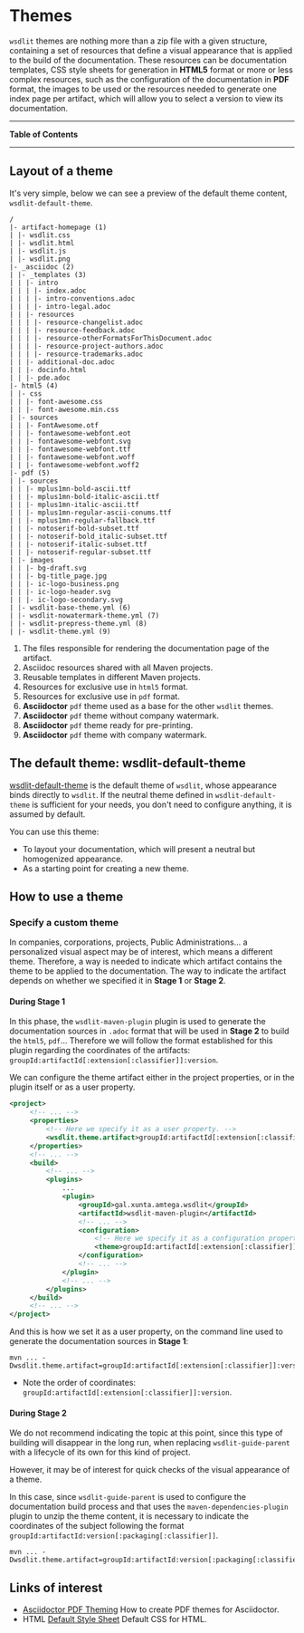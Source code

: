 <!--
  #%L
  AMTEGA WsdlIT Maven Plugin
  %%
  Copyright (C) 2021 - 2022 Axencia para a Modernización Tecnolóxica de Galicia (AMTEGA) - Xunta de Galicia
  %%
  This file is part of "wsdlit".
  
  "wsdlit" is free software: you can redistribute it and/or modify
  it under the terms of:
  European Union Public License, either Version 1.2 or – as soon
  they will be approved by the European Commission - subsequent versions of
  the EUPL;
  
  "wsdlit" is distributed in the hope that it will be useful,
  but WITHOUT ANY WARRANTY; without even the implied warranty of
  MERCHANTABILITY or FITNESS FOR A PARTICULAR PURPOSE. See the
  European Union Public License for more details.
  
  You may obtain a copy of tce European Union Public Licence at:
  http://joinup.ec.europa.eu/software/page/eupl/licence-eupl
  #L%
  -->

# Themes
`wsdlit` themes are nothing more than a zip file with a given structure,
containing a set of resources that define a visual appearance that is applied to the build of the documentation.
These resources can be documentation templates,
CSS style sheets for generation in **HTML5** format or more or less complex resources,
such as the configuration of the documentation in **PDF** format,
the images to be used or the resources needed to generate one index page per artifact,
which will allow you to select a version to view its documentation.

---
**Table of Contents**
<!-- MACRO{toc} -->
---

## Layout of a theme
It's very simple,
below we can see a preview of the default theme content,
`wsdlit-default-theme`.

```
/
|- artifact-homepage (1)
| |- wsdlit.css
| |- wsdlit.html
| |- wsdlit.js
| |- wsdlit.png
|- _asciidoc (2)
| |- _templates (3)
| | |- intro
| | | |- index.adoc
| | | |- intro-conventions.adoc
| | | |- intro-legal.adoc
| | |- resources
| | | |- resource-changelist.adoc
| | | |- resource-feedback.adoc
| | | |- resource-otherFormatsForThisDocument.adoc
| | | |- resource-project-authors.adoc
| | | |- resource-trademarks.adoc
| | |- additional-doc.adoc
| | |- docinfo.html
| | |- pde.adoc
|- html5 (4)
| |- css
| | |- font-awesome.css
| | |- font-awesome.min.css
| |- sources
| | |- FontAwesome.otf
| | |- fontawesome-webfont.eot
| | |- fontawesome-webfont.svg
| | |- fontawesome-webfont.ttf
| | |- fontawesome-webfont.woff
| | |- fontawesome-webfont.woff2
|- pdf (5)
| |- sources
| | |- mplus1mn-bold-ascii.ttf
| | |- mplus1mn-bold-italic-ascii.ttf
| | |- mplus1mn-italic-ascii.ttf
| | |- mplus1mn-regular-ascii-conums.ttf
| | |- mplus1mn-regular-fallback.ttf
| | |- notoserif-bold-subset.ttf
| | |- notoserif-bold_italic-subset.ttf
| | |- notoserif-italic-subset.ttf
| | |- notoserif-regular-subset.ttf
| |- images
| | |- bg-draft.svg
| | |- bg-title_page.jpg
| | |- ic-logo-business.png
| | |- ic-logo-header.svg
| | |- ic-logo-secondary.svg
| |- wsdlit-base-theme.yml (6)
| |- wsdlit-nowatermark-theme.yml (7)
| |- wsdlit-prepress-theme.yml (8)
| |- wsdlit-theme.yml (9)
```

1. The files responsible for rendering the documentation page of the artifact.
2. Asciidoc resources shared with all Maven projects.
3. Reusable templates in different Maven projects.
4. Resources for exclusive use in `html5` format.
5. Resources for exclusive use in `pdf` format.
6. **Asciidoctor** `pdf` theme used as a base for the other `wsdlit` themes.
7. **Asciidoctor** `pdf` theme without company watermark.
8. **Asciidoctor** `pdf` theme ready for pre-printing.
9. **Asciidoctor** `pdf` theme with company watermark.

## The default theme: wsdlit-default-theme
[wsdlit-default-theme](../../../wsdlit-default-theme/index.html) is the default theme of `wsdlit`,
whose appearance binds directly to `wsdlit`.
If the neutral theme defined in `wsdlit-default-theme` is sufficient for your needs,
you don't need to configure anything,
it is assumed by default.

You can use this theme:
* To layout your documentation, which will present a neutral but homogenized appearance.
* As a starting point for creating a new theme.

## How to use a theme

### Specify a custom theme
In companies, corporations, projects, Public Administrations...
a personalized visual aspect may be of interest,
which means a different theme.
Therefore,
a way is needed to indicate which artifact contains the theme to be applied to the documentation.
The way to indicate the artifact depends on whether we specified it in **Stage 1** or **Stage 2**.

#### During Stage 1
In this phase,
the `wsdlit-maven-plugin` plugin is used to generate the documentation sources in `.adoc` format that will be used in **Stage 2** to build the `html5`, `pdf`...
Therefore we will follow the format established for this plugin regarding the coordinates of the artifacts:
`groupId:artifactId[:extension[:classifier]]:version`.

We can configure the theme artifact either in the project properties, or in the plugin itself or as a user property.

```xml
<project>
     <!-- ... -->
     <properties>
         <!-- Here we specify it as a user property. -->
         <wsdlit.theme.artifact>groupId:artifactId[:extension[:classifier]]:version</wsdlit.theme.artifact>
     </properties>
     <!-- ... -->
     <build>
         <!-- ... -->
         <plugins>
             ...
             <plugin>
                 <groupId>gal.xunta.amtega.wsdlit</groupId>
                 <artifactId>wsdlit-maven-plugin</artifactId>
                 <!-- ... -->
                 <configuration>
                     <!-- Here we specify it as a configuration property in the plugin itself. -->
                     <theme>groupId:artifactId[:extension[:classifier]]:version</theme>
                 </configuration>
                 <!-- ... -->
             </plugin>
             <!-- ... -->
         </plugins>
     </build>
     <!-- ... -->
</project>
```

And this is how we set it as a user property, on the command line used to generate the documentation sources in **Stage 1**:

```shell
mvn ... -Dwsdlit.theme.artifact=groupId:artifactId[:extension[:classifier]]:version
```

* Note the order of coordinates: `groupId:artifactId[:extension[:classifier]]:version`.

#### During Stage 2
We do not recommend indicating the topic at this point,
since this type of building will disappear in the long run,
when replacing `wsdlit-guide-parent` with a lifecycle of its own for this kind of project.

However,
it may be of interest for quick checks of the visual appearance of a theme.

In this case,
since `wsdlit-guide-parent` is used to configure the documentation build process and that uses
the `maven-dependencies-plugin` plugin to unzip the theme content,
it is necessary to indicate the coordinates of the subject following the format `groupId:artifactId:version[:packaging[:classifier]]`.

```shell
mvn ... -Dwsdlit.theme.artifact=groupId:artifactId:version[:packaging[:classifier]]
```

## Links of interest
* [Asciidoctor PDF Theming](https://docs.asciidoctor.org/pdf-converter/latest/theme/)
  How to create PDF themes for Asciidoctor.
* HTML [Default Style Sheet](https://docs.asciidoctor.org/asciidoctor/latest/html-backend/default-stylesheet/)
  Default CSS for HTML.

